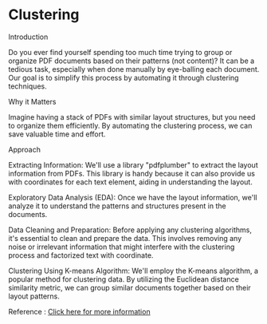 # Clustering

Introduction

Do you ever find yourself spending too much time trying to group or organize PDF documents based on their patterns (not content)? It can be a tedious task, especially when done manually by eye-balling each document. Our goal is to simplify this process by automating it through clustering techniques.

Why it Matters

Imagine having a stack of PDFs with similar layout structures, but you need to organize them efficiently. By automating the clustering process, we can save valuable time and effort.

Approach

Extracting Information: We'll use a library "pdfplumber" to extract the layout information from PDFs. This library is handy because it can also provide us with coordinates for each text element, aiding in understanding the layout.

Exploratory Data Analysis (EDA): Once we have the layout information, we'll analyze it to understand the patterns and structures present in the documents.

Data Cleaning and Preparation: Before applying any clustering algorithms, it's essential to clean and prepare the data. This involves removing any noise or irrelevant information that might interfere with the clustering process and factorized text with coordinate.

Clustering Using K-means Algorithm: We'll employ the K-means algorithm, a popular method for clustering data. By utilizing the Euclidean distance similarity metric, we can group similar documents together based on their layout patterns.

Reference : [Click here for more information](https://www.researchgate.net/publication/324794105_Document_Clustering_Based_On_Text_Mining_K-Means_Algorithm_Using_Euclidean_Distance_Similarity)

